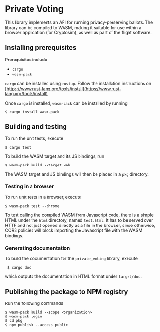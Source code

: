 # Private Voting
This library implements an API for running privacy-preserving ballots. The library can be compiled to WASM, making it suitable for use within a browser application (for Cryptosim), as well as part of the flight software.

## Installing prerequisites
Prerequisites include
 
 *  `cargo`
 *  `wasm-pack`

`cargo` can be installed using `rustup`. Follow the installation instructions on [https://www.rust-lang.org/tools/install](https://www.rust-lang.org/tools/install).

Once `cargo` is installed, `wasm-pack` can be installed by running

    $ cargo install wasm-pack

## Building and testing

To run the unit tests, execute
    
    $ cargo test

To build the WASM target and its JS bindings, run

    $ wasm-pack build --target web
    
The WASM target and JS bindings will then be placed in a `pkg` directory.

### Testing in a browser

To run unit tests in a browser, execute

    $ wasm-pack test --chrome

To test calling the compiled WASM from Javascript code, there is a simple HTML under the `html` directory, named `test.html`. It has to be served over HTTP and not just opened directly as a file in the browser, since otherwise, CORS policies will block importing the Javascript file with the WASM bindings.

### Generating documentation
To build the documentation for the `private_voting` library, execute

     $ cargo doc
     
which outputs the documentation in HTML format under `target/doc`.

## Publishing the package to NPM registry

Run the following commands

    $ wasm-pack build --scope <organization>
    $ wasm-pack login
    $ cd pkg
    $ npm publish --access public